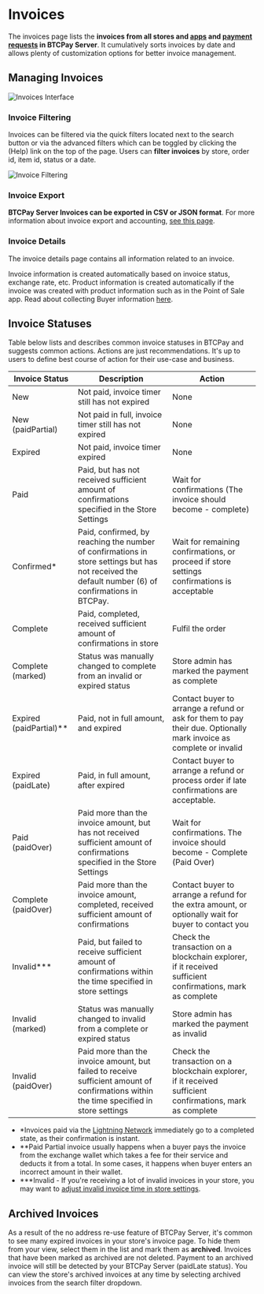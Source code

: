# Invoices

The invoices page lists the **invoices from all stores and [apps](./Apps.md) and [payment requests](./PaymentRequests.md) in BTCPay Server**.
It cumulatively sorts invoices by date and allows plenty of customization options for better invoice management.

## Managing Invoices

![Invoices Interface](./img/Invoices.png "BTCPay Server invoices")

### Invoice Filtering

Invoices can be filtered via the quick filters located next to the search button or via the advanced filters which can be toggled by clicking the (Help) link on the top of the page.
Users can **filter invoices** by store, order id, item id, status or a date.

![Invoice Filtering](./img/InvoiceFiltering.gif "Filter BTCPay Server invoices")

### Invoice Export

**BTCPay Server Invoices can be exported in CSV or JSON format**.
For more information about invoice export and accounting, [see this page](./Accounting.md).

### Invoice Details

The invoice details page contains all information related to an invoice.

Invoice information is created automatically based on invoice status, exchange rate, etc. Product information is created automatically if the invoice was created with product information such as in the Point of Sale app. Read about collecting Buyer information [here](./FAQ/Stores.md#how-to-collect-additional-buyer-information).

## Invoice Statuses

Table below lists and describes common invoice statuses in BTCPay and suggests common actions.
Actions are just recommendations.
It's up to users to define best course of action for their use-case and business.

| Invoice Status         | Description                                                  | Action        |
| ---------------------- | ------------------------------------------------------------ | ------------- |
| New                    | Not paid, invoice timer still has not expired                | None          |
| New (paidPartial)      | Not paid in full, invoice timer still has not expired        | None          |
| Expired                | Not paid, invoice timer expired                              | None          |
| Paid                   | Paid, but has not received sufficient amount of confirmations specified in the Store Settings | Wait for confirmations (The invoice should become - complete) |
| Confirmed*             | Paid, confirmed, by reaching the number of confirmations in store settings but has not received the default number (6) of confirmations in BTCPay. | Wait for remaining confirmations, or proceed if store settings confirmations is acceptable  |
| Complete               | Paid, completed, received sufficient amount of confirmations in store | Fulfil the order |
| Complete (marked)      | Status was manually changed to complete from an invalid or expired status | Store admin has marked the payment as complete |
| Expired (paidPartial)**| Paid, not in full amount, and expired                    | Contact buyer to arrange a refund or ask for them to pay their due. Optionally mark invoice as complete or invalid |
| Expired (paidLate)     | Paid, in full amount, after expired                      | Contact buyer to arrange a refund or process order if late confirmations are acceptable.  | Optionally mark as complete or mark as invalid |
| Paid (paidOver)        | Paid more than the invoice amount, but has not received sufficient amount of confirmations specified in the Store Settings | Wait for confirmations. The invoice should become - Complete (Paid Over) |
| Complete (paidOver)    | Paid more than the invoice amount, completed, received sufficient amount of confirmations | Contact buyer to arrange a refund for the extra amount, or optionally wait for buyer to contact you |
| Invalid***             | Paid, but failed to receive sufficient amount of confirmations within the time specified in store settings | Check the transaction on a blockchain explorer, if it received sufficient confirmations, mark as complete |
| Invalid (marked)       | Status was manually changed to invalid from a complete or expired status | Store admin has marked the payment as invalid |
| Invalid (paidOver)     | Paid more than the invoice amount, but failed to receive sufficient amount of confirmations within the time specified in store settings | Check the transaction on a blockchain explorer, if it received sufficient confirmations, mark as complete |

* *Invoices paid via the [Lightning Network](./LightningNetwork.md) immediately go to a completed state, as their confirmation is instant.
* **Paid Partial invoice usually happens when a buyer pays the invoice from the exchange wallet  which takes a fee for their service and deducts it from a total. In some cases, it happens when buyer enters an  incorrect amount in their wallet.
* ***Invalid - If you're receiving a lot of invalid invoices in your store, you may want to [adjust invalid invoice time in store settings](./FAQ/Stores.md#payment-invalid-if-transactions-fails-to-confirm-minutes-after-invoice-expiration).

## Archived Invoices

As a result of the no address re-use feature of BTCPay Server, it's common to see many expired invoices in your store's invoice page. To hide them from your view, select them in the list and mark them as **archived**. Invoices that have been marked as archived are not deleted. Payment to an archived invoice will still be detected by your BTCPay Server (paidLate status). You can view the store's archived invoices at any time by selecting archived invoices from the search filter dropdown.
